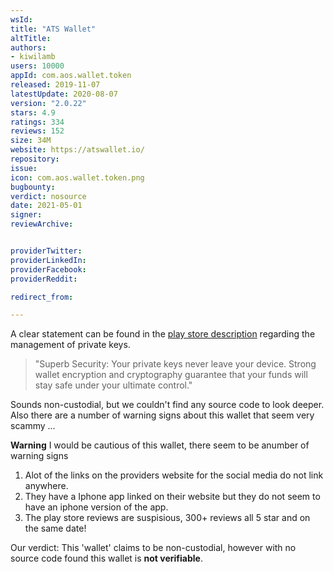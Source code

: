 ```yaml
---
wsId: 
title: "ATS Wallet"
altTitle: 
authors:
- kiwilamb
users: 10000
appId: com.aos.wallet.token
released: 2019-11-07
latestUpdate: 2020-08-07
version: "2.0.22"
stars: 4.9
ratings: 334
reviews: 152
size: 34M
website: https://atswallet.io/
repository: 
issue: 
icon: com.aos.wallet.token.png
bugbounty: 
verdict: nosource
date: 2021-05-01
signer: 
reviewArchive:


providerTwitter: 
providerLinkedIn: 
providerFacebook: 
providerReddit: 

redirect_from:

---
```



A clear statement can be found in the [play store description](https://play.google.com/store/apps/details?id=com.aos.wallet.token) regarding the management of private keys.

> "Superb Security: Your private keys never leave your device. Strong wallet encryption and cryptography guarantee that your funds will stay safe under your ultimate control."

Sounds non-custodial, but we couldn't find any source code to look deeper. Also there are a number of warning signs about this wallet that seem very scammy ...

**Warning**
I would be cautious of this wallet, there seem to be anumber of warning signs
1. Alot of the links on the providers website for the social media do not link anywhere.
2. They have a Iphone app linked on their website but they do not seem to have an iphone version of the app.
3. The play store reviews are suspisious, 300+ reviews all 5 star and on the same date!

Our verdict: This 'wallet' claims to be non-custodial, however with no source code found this wallet is **not verifiable**.
